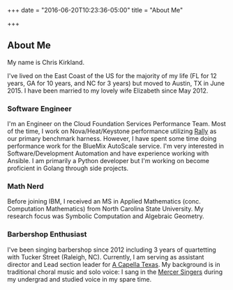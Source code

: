 +++
date = "2016-06-20T10:23:36-05:00"
title = "About Me"

+++

## About Me

My name is Chris Kirkland.

I've lived on the East Coast of the US for the majority of my life (FL for 12 years, GA for 10 years, and NC for 3 years) but moved to Austin, TX in June 2015.  I have been married to my lovely wife Elizabeth since May 2012.

### Software Engineer

I'm an Engineer on the Cloud Foundation Services Performance Team.  Most of the time, I work on Nova/Heat/Keystone performance utilizing [Rally](https://wiki.openstack.org/wiki/Rally) as our primary benchmark harness.  However, I have spent some time doing performance work for the BlueMix AutoScale service.  I'm very interested in Software/Development Automation and have experience working with Ansible.  I am primarily a Python developer but I'm working on become proficient in Golang through side projects.

### Math Nerd

Before joining IBM, I received an MS in Applied Mathematics (conc. Computation Mathematics) from North Carolina State University.  My research focus was Symbolic Computation and Algebraic Geometry.

### Barbershop Enthusiast

I've been singing barbershop since 2012 including 3 years of quartetting with Tucker Street (Raleigh, NC).  Currently, I am serving as assistant director and Lead section leader for [A Capella Texas](https://acappellatexas.org/).
My background is in traditional choral music and solo voice:  I sang in the [Mercer Singers](https://music.mercer.edu/choral/) during my undergrad and studied voice in my spare time.
